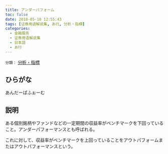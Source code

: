 ```yaml
---
title: アンダーパフォーム
toc: false
date: 2018-05-18 12:55:43
tags: [证券用语解说集, あ行, 分析・指標]
categories:
  - 金融服务
  - 证券用语解说集
  - 日本語
  - あ行
---
```


`分類：` [分析・指標](/tags/分析・指標/)

## ひらがな

あんだーぱふぉーむ

## 説明

ある個別銘柄やファンドなどの一定期間の収益率がベンチマークを下回っていること。アンダーパフォーマンスとも呼ばれる。

これに対して、収益率がベンチマークを上回っていることをアウトパフォームまたはアウトパフォーマンスという。

